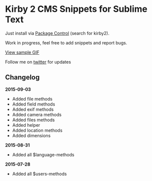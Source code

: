 # Kirby 2 CMS Snippets for Sublime Text

Just install via [Package Control](https://packagecontrol.io/packages/Kirby2%20CMS%20Snippets) (search for kirby2).

Work in progress, feel free to add snippets and report bugs.

[View sample GIF](snippetsample.gif)

Follow me on [twitter](https://twitter.com/mauricehh) for updates

## Changelog

**2015-09-03**
- Added file methods
- Added field methods
- Added exif methods
- Added camera methods
- Added files methods
- Added helper
- Added location methods
- Added dimensions

**2015-08-31**
- Added all $language-methods

**2015-07-28**
- Added all $users-methods